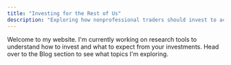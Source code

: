 ```yaml
---
title: "Investing for the Rest of Us"
description: "Exploring how nonprofessional traders should invest to achive retirement goals."
---
```

Welcome to my website. I'm currently working on research tools to understand how to invest and what to expect from your investments.
Head over to the Blog section to see what topics I'm exploring.
